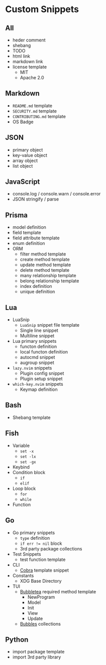 # Custom Snippets

## All

- heder comment
- shebang
- TODO
- html link
- markdown link
- license template
  - MIT
  - Apache 2.0

## Markdown

- `README.md` template
- `SECURITY.md` template
- `CONTRIBUTING.md` template
- OS Badge

## JSON

- primary object
- key-value object
- array object
- list object

## JavaScript

- console.log / console.warn / console.error
- JSON stringify / parse

## Prisma

- model definition
- field template
- field attribute template
- enum definition
- ORM
  - filter method template
  - create method template
  - update method template
  - delete method template
  - many relationship template
  - belong relationship template
  - index definition
  - unique definition

## Lua

- LuaSnip
  - `LuaSnip` snippet file template
  - Single line snippet
  - Multiline snippet
- Lua primary snippets
  - functon definition
  - local functon definition
  - autocmd snippet
  - augroup snippet
- `lazy.nvim` snippets
  - Plugin config snippet
  - Plugin setup snippet
- `which-key.nvim` snippets
  - Keymap definition

## Bash

- Shebang template

## Fish

- Variable
  - `set -x`
  - `set -lx`
  - `set -gx`
- Keybind
- Condition block
  - `if`
  - `elif`
- Loop block
  - `for`
  - `while`
- Function

## Go

- Go primary snippets
  - `type` definition
  - `if err != nil` block
  - 3rd party package collections
- Test Snippets
  - test function template
- CLI
  - [Cobra](https://github.com/spf13/cobra) template snippet
- Constants
  - XDG Base Directory
- TUI
  - [Bubbletea](https://github.com/charmbracelet/bubbletea) required method template
    - NewProgram
    - Model
    - Init
    - View
    - Update
  - [Bubbles](https://github.com/charmbracelet/bubbles) collections

## Python

- import package template
- import 3rd party library
